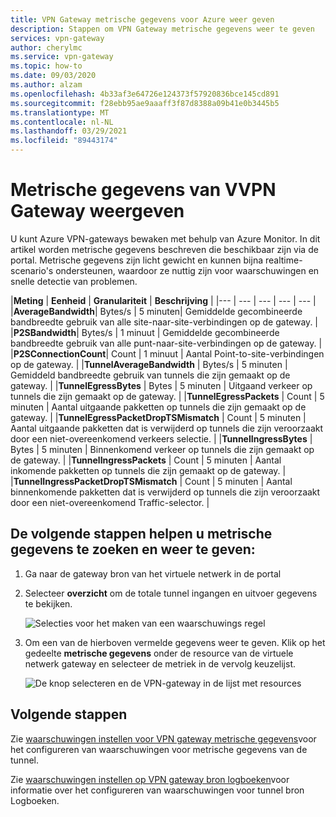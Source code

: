 ```yaml
---
title: VPN Gateway metrische gegevens voor Azure weer geven
description: Stappen om VPN Gateway metrische gegevens weer te geven
services: vpn-gateway
author: cherylmc
ms.service: vpn-gateway
ms.topic: how-to
ms.date: 09/03/2020
ms.author: alzam
ms.openlocfilehash: 4b33af3e64726e124373f57920836bce145cd891
ms.sourcegitcommit: f28ebb95ae9aaaff3f87d8388a09b41e0b3445b5
ms.translationtype: MT
ms.contentlocale: nl-NL
ms.lasthandoff: 03/29/2021
ms.locfileid: "89443174"
---
```

# <a name="view-vpn-gateway-metrics"></a>Metrische gegevens van VVPN Gateway weergeven

U kunt Azure VPN-gateways bewaken met behulp van Azure Monitor. In dit artikel worden metrische gegevens beschreven die beschikbaar zijn via de portal. Metrische gegevens zijn licht gewicht en kunnen bijna realtime-scenario's ondersteunen, waardoor ze nuttig zijn voor waarschuwingen en snelle detectie van problemen.


|**Meting**   | **Eenheid** | **Granulariteit** | **Beschrijving** | 
|---       | ---        | ---       | ---            | ---       |
|**AverageBandwidth**| Bytes/s  | 5 minuten| Gemiddelde gecombineerde bandbreedte gebruik van alle site-naar-site-verbindingen op de gateway.     |
|**P2SBandwidth**| Bytes/s  | 1 minuut  | Gemiddelde gecombineerde bandbreedte gebruik van alle punt-naar-site-verbindingen op de gateway.    |
|**P2SConnectionCount**| Count  | 1 minuut  | Aantal Point-to-site-verbindingen op de gateway.   |
|**TunnelAverageBandwidth** | Bytes/s    | 5 minuten  | Gemiddeld bandbreedte gebruik van tunnels die zijn gemaakt op de gateway. |
|**TunnelEgressBytes** | Bytes | 5 minuten | Uitgaand verkeer op tunnels die zijn gemaakt op de gateway.   |
|**TunnelEgressPackets** | Count | 5 minuten | Aantal uitgaande pakketten op tunnels die zijn gemaakt op de gateway.   |
|**TunnelEgressPacketDropTSMismatch** | Count | 5 minuten | Aantal uitgaande pakketten dat is verwijderd op tunnels die zijn veroorzaakt door een niet-overeenkomend verkeers selectie. |
|**TunnelIngressBytes** | Bytes | 5 minuten | Binnenkomend verkeer op tunnels die zijn gemaakt op de gateway.   |
|**TunnelIngressPackets** | Count | 5 minuten | Aantal inkomende pakketten op tunnels die zijn gemaakt op de gateway.   |
|**TunnelIngressPacketDropTSMismatch** | Count | 5 minuten | Aantal binnenkomende pakketten dat is verwijderd op tunnels die zijn veroorzaakt door een niet-overeenkomend Traffic-selector. |

## <a name="the-following-steps-help-you-locate-and-view-metrics"></a>De volgende stappen helpen u metrische gegevens te zoeken en weer te geven:

1. Ga naar de gateway bron van het virtuele netwerk in de portal
2. Selecteer **overzicht** om de totale tunnel ingangen en uitvoer gegevens te bekijken.

   ![Selecties voor het maken van een waarschuwings regel](./media/vpn-gateway-howto-view-virtual-network-gateway-metrics/overview.png "Weergave")

3. Om een van de hierboven vermelde gegevens weer te geven. Klik op het gedeelte **metrische gegevens** onder de resource van de virtuele netwerk gateway en selecteer de metriek in de vervolg keuzelijst.

   ![De knop selecteren en de VPN-gateway in de lijst met resources](./media/vpn-gateway-howto-view-virtual-network-gateway-metrics/metrics.png "Selecteer")

## <a name="next-steps"></a>Volgende stappen

Zie [waarschuwingen instellen voor VPN gateway metrische gegevens](vpn-gateway-howto-setup-alerts-virtual-network-gateway-metric.md)voor het configureren van waarschuwingen voor metrische gegevens van de tunnel.

Zie [waarschuwingen instellen op VPN gateway bron logboeken](vpn-gateway-howto-setup-alerts-virtual-network-gateway-log.md)voor informatie over het configureren van waarschuwingen voor tunnel bron Logboeken.
